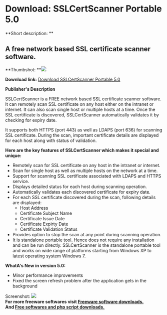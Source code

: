 # Download: SSLCertScanner Portable 5.0

**Short description: **

## A free network based SSL certificate scanner software.

  
**Thumbshot: **![](http://www.freewarefiles.com/screenshot/sxpdsslcertscnnr_md.jpg)   
  
**Download link:** [Download SSLCertScanner Portable 5.0](http://freesoftwares.boysofts.com/SSLCertScanner_program_57066.html)  
  

**Publisher's Description**  
  

SSLCertScanner is a FREE network based SSL certificate scanner software. It
can remotely scan SSL certificate on any host either on the intranet or
internet. It can also scan single host or multiple hosts at a time. Once the
SSL certificate is discovered, SSLCertScanner automatically validates it by
checking for expiry date.

It supports both HTTPS (port 443) as well as LDAPS (port 636) for scanning SSL
certificate. During the scan, important certificate details are displayed for
each host along with status of validation.

**Here are the key features of SSLCertScanner which makes it special and unique:**

  * Remotely scan for SSL certificate on any host in the intranet or internet. 
  * Scan for single host as well as multiple hosts on the network at a time. 
  * Support for scanning SSL certificate associated with LDAPS and HTTPS service. 
  * Displays detailed status for each host during scanning operation. 
  * Automatically validates each discovered certificate for expiry date. 
  * For each SSL certificate discovered during the scan, following details are displayed: 
    * Host Address 
    * Certificate Subject Name 
    * Certificate Issue Date 
    * Certificate Expirty Date 
    * Certificate Validation Status 
  * Provides option to stop the scan at any point during scanning operation. 
  * It is standalone portable tool. Hence does not require any installation and can be run directly. 
SSLCertScanner is the standalone portable tool and works on wide range of
platforms starting from Windows XP to latest operating system Windows 7.

**WhatA's New in version 5.0:**

  * Minor performance improvements 
  * Fixed the screen refresh problem after the application gets in the background 

  
  
Screenshot: ![](http://www.freewarefiles.com/screenshot/sxpdsslcertscnnr.jpg)  
**For more freeware softwares visit [Freeware software downloads.](http://freesoftwares.boysofts.com/)**   
**And [Free softwares and php script downloads.](http://www.boysofts.com/)**

